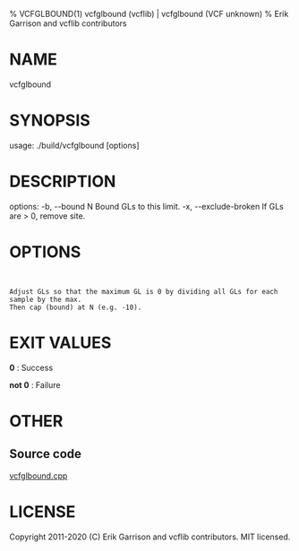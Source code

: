 % VCFGLBOUND(1) vcfglbound (vcflib) | vcfglbound (VCF unknown)
% Erik Garrison and vcflib contributors

# NAME

vcfglbound

# SYNOPSIS

usage: ./build/vcfglbound [options] <vcf file>

# DESCRIPTION

options: -b, --bound N Bound GLs to this limit. -x, --exclude-broken If GLs are > 0, remove site.



# OPTIONS

```


Adjust GLs so that the maximum GL is 0 by dividing all GLs for each sample by the max.
Then cap (bound) at N (e.g. -10).

```





# EXIT VALUES

**0**
: Success

**not 0**
: Failure

# OTHER

## Source code

[vcfglbound.cpp](https://github.com/vcflib/vcflib/blob/master/src/vcfglbound.cpp)

# LICENSE

Copyright 2011-2020 (C) Erik Garrison and vcflib contributors. MIT licensed.

<!--
  Created with ./scripts/bin2md.rb scripts/bin2md-template.erb
-->
